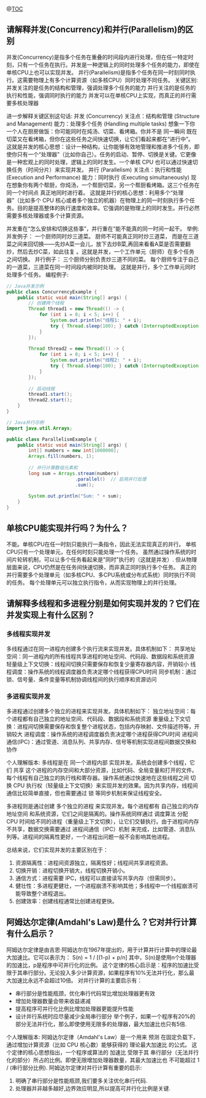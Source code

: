 @[TOC](并发和并行)

## 请解释并发(Concurrency)和并行(Parallelism)的区别
并发(Concurrency)是指多个任务在重叠的时间段内进行处理，但在任一特定时刻，只有一个任务在执行。并发是一种逻辑上的同时处理多个任务的能力，即使在单核CPU上也可以实现并发。
并行(Parallelism)是指多个任务在同一时刻同时执行。这需要物理上有多个计算资源（如多核CPU）同时处理不同任务。
关键区别:
并发关注的是任务的结构和管理，强调处理多个任务的能力
并行关注的是任务的执行和性能，强调同时执行的能力
并发可以在单核CPU上实现，而真正的并行需要多核处理器

进一步解释关键区别这句话:
并发 (Concurrency)
关注点：结构和管理 (Structure and Management)
能力：处理多个任务 (Handling multiple tasks)
想象一下你一个人在厨房做饭：你可能同时在炖汤、切菜、看烤箱。你并不是 同一瞬间 既在切菜又在看烤箱，但你在这些任务之间快速切换，让它们看起来都在“进行中”。
这就是并发的核心思想：设计一种结构，让你能够有效地管理和推进多个任务，即使你只有一个“处理器”（比如你自己）。任务的启动、暂停、切换是关键。它更像是一种宏观上的同时处理，逻辑上的同时发生。一个单核 CPU 也可以通过快速切换任务（时间分片）来实现并发。
并行 (Parallelism)
关注点：执行和性能 (Execution and Performance)
能力：同时执行 (Executing simultaneously)
现在想象你有两个帮厨，你炖汤，一个帮厨切菜，另一个帮厨看烤箱。这三个任务在 同一个时间点 真正地同时进行着。
这就是并行的核心思想：利用多个“处理器”（比如多个 CPU 核心或者多个独立的机器）在物理上的同一时刻执行多个任务。目的是提高整体的执行速度和效率。它强调的是物理上的同时发生。并行必然需要多核处理器或多个计算资源。

并发重在“怎么安排和切换这些事”，并行重在“能不能真的同一时间一起干。
举例:
并发例子：
一个厨师同时炒三道菜。
厨师不可能真正同时炒三道菜，
而是在三道菜之间来回切换——先炒A菜一会儿，放下去炒B菜,再回来看看A菜是否需要翻炒，然后去炒C菜，如此往复
。这就是并发，一个工作单元（厨师）在多个任务之间切换。
并行例子：
三个厨师分别负责炒三道不同的菜。
每个厨师专注于自己的一道菜，三道菜在同一时间段内被同时处理。
这就是并行，多个工作单元同时处理多个任务。
编程例子:
```java
// Java并发示例
public class ConcurrencyExample {
    public static void main(String[] args) {
        // 创建两个线程
        Thread thread1 = new Thread(() -> {
            for (int i = 0; i < 5; i++) {
                System.out.println("线程1: " + i);
                try { Thread.sleep(100); } catch (InterruptedException e) { }
            }
        });
        
        Thread thread2 = new Thread(() -> {
            for (int i = 0; i < 5; i++) {
                System.out.println("线程2: " + i);
                try { Thread.sleep(100); } catch (InterruptedException e) { }
            }
        });
        
        // 启动线程
        thread1.start();
        thread2.start();
    }
}
```
```Java
// Java并行示例
import java.util.Arrays;

public class ParallelismExample {
    public static void main(String[] args) {
        int[] numbers = new int[1000000];
        Arrays.fill(numbers, 1);
        
        // 并行计算数组元素和
        long sum = Arrays.stream(numbers)
                         .parallel()  // 启用并行处理
                         .sum();
        
        System.out.println("Sum: " + sum);
    }
}
```

## 单核CPU能实现并行吗？为什么？
不能。单核CPU在任一时刻只能执行一条指令，因此无法实现真正的并行。
单核CPU只有一个处理单元，在任何时刻只能处理一个任务。
虽然通过操作系统的时间片轮转机制，可以让多个任务看起来是"同时"执行的（这就是并发）.
但从物理层面来说，CPU仍然是在任务间快速切换，而非真正同时执行多个任务。
真正的并行需要多个处理单元（如多核CPU、多CPU系统或分布式系统）同时执行不同的任务。
每个处理单元可以独立执行指令，从而实现物理上的并行处理。

## 请解释多线程和多进程分别是如何实现并发的？它们在并发实现上有什么区别？
### 多线程实现并发
多线程通过在同一进程内创建多个执行流来实现并发。具体机制如下：
共享地址空间：同一进程内的所有线程共享进程的地址空间、代码段、数据段和系统资源
轻量级上下文切换：线程间切换只需要保存和恢复少量寄存器内容，开销较小
线程调度：操作系统的线程调度器负责决定哪个线程获得CPU时间
同步机制：通过锁、信号量、条件变量等机制协调线程间的执行顺序和资源访问
### 多进程实现并发
多进程通过创建多个独立的进程来实现并发。具体机制如下：
独立地址空间：每个进程都有自己独立的地址空间、代码段、数据段和系统资源
重量级上下文切换：进程间切换需要保存和恢复整个进程状态，包括内存映射、文件描述符等，开销较大
进程调度：操作系统的进程调度器负责决定哪个进程获得CPU时间
进程间通信(IPC)：通过管道、消息队列、共享内存、信号等机制实现进程间数据交换和协作

个人理解版本:
多线程是在 同一个进程内部 实现并发。系统会创建多个线程，它们 共享 这个进程的内存空间和大部分资源，比如代码、全局变量和打开的文件。每个线程有自己独立的执行栈和寄存器。操作系统通过快速地在这些线程之间 切换 CPU 执行权（轻量级上下文切换）来实现并发的效果。因为共享内存，线程间通信比较简单直接，但也需要通过 锁 等同步机制来保证线程安全。

多进程则是通过创建 多个独立的进程 来实现并发。每个进程都有 自己独立的内存地址空间 和系统资源，它们之间是隔离的。操作系统同样通过 调度算法 分配 CPU 时间给不同的进程（重量级上下文切换），让它们交替执行。由于进程间内存不共享，数据交换需要通过 进程间通信（IPC）机制 来完成，比如管道、消息队列等。进程间的隔离性更好，一个进程出问题一般不会影响其他进程。

总结来说，它们实现并发的主要区别在于：
1. 资源隔离性：进程间资源独立，隔离性好；线程间共享进程资源。
2. 切换开销：进程切换开销大，线程切换开销小。
3. 通信方式：进程需要 IPC，线程可以直接读写共享内存（但需同步）。
4. 健壮性：多进程更健壮，一个进程崩溃不影响其他；多线程中一个线程崩溃可能导致整个进程退出。
5. 创建效率：创建线程通常比创建进程更快。

## 阿姆达尔定律(Amdahl's Law)是什么？它对并行计算有什么启示？
阿姆达尔定律是由吉恩·阿姆达尔在1967年提出的，用于计算并行计算中的理论最大加速比。它可以表示为：
S(n) = 1 / [(1-p) + p/n]
其中，S(n)是使用n个处理器的加速比，p是程序中可并行化的比例。
这个定律的核心启示是：程序的加速比受限于其串行部分。无论投入多少计算资源，如果程序有10%无法并行化，那么最大加速比永远不会超过10倍。
对并行计算的主要启示有：
- 串行部分是性能瓶颈，优化串行代码常比增加处理器更有效
- 增加处理器数量会带来收益递减
- 提高程序可并行化比例比增加处理器更能提升性能
- 设计并行系统时应尽量减少全局串行部分
举个例子，如果一个程序有20%的部分无法并行化，那么即使使用无限多的处理器，最大加速比也只有5倍.

个人理解版本:
阿姆达尔定律（Amdahl's Law）是一个用来 预测 在固定负载下，通过增加计算资源（比如 CPU 核心数）能够获得的 理论最大加速比 的公式。
这个定律的核心思想指出，一个程序或算法的 加速比 受限于其 串行部分（无法并行化的部分）所占的比例。即使无限增加处理器数量，其最大加速比也 不可能超过 1 / (串行部分比例).
阿姆达尔定律对并行计算有重要的启示:
1. 明确了串行部分是性能瓶颈,我们要多关注优化串行代码.
2. 处理器并非越多越好,边界效应明显,所以提高可并行化比例是关键.









